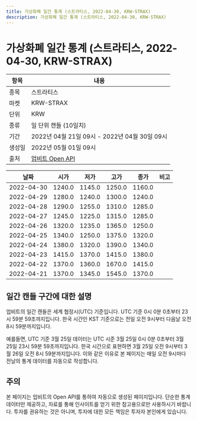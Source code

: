 ```yaml
---
title: 가상화폐 일간 통계 (스트라티스, 2022-04-30, KRW-STRAX)
description: 가상화폐 일간 통계 (스트라티스, 2022-04-30, KRW-STRAX)
---
```



가상화폐 일간 통계 (스트라티스, 2022-04-30, KRW-STRAX)
===

|항목|내용|
|--|--|
|종목|스트라티스|
|마켓|KRW-STRAX|
|단위|KRW|
|종류|일 단위 캔들 (10일치)|
|기간|2022년 04월 21일 09시 - 2022년 04월 30일 09시|
|생성일|2022년 05월 01일 09시|
|출처|[업비트 Open API](https://docs.upbit.com)|


|날짜|시가|저가|고가|종가|비고|
|--|--|--|--|--|--|
|2022-04-30|1240.0|1145.0|1250.0|1160.0|    |
|2022-04-29|1280.0|1240.0|1300.0|1240.0|    |
|2022-04-28|1290.0|1255.0|1310.0|1285.0|    |
|2022-04-27|1245.0|1225.0|1315.0|1285.0|    |
|2022-04-26|1320.0|1235.0|1365.0|1250.0|    |
|2022-04-25|1340.0|1250.0|1375.0|1320.0|    |
|2022-04-24|1380.0|1320.0|1390.0|1340.0|    |
|2022-04-23|1415.0|1370.0|1415.0|1380.0|    |
|2022-04-22|1370.0|1360.0|1670.0|1415.0|    |
|2022-04-21|1370.0|1345.0|1545.0|1370.0|    |


일간 캔들 구간에 대한 설명
---


업비트의 일간 캔들은 세계 협정시(UTC) 기준입니다. 
UTC 기준 0시 0분 0초부터 23시 59분 59초까지입니다. 
한국 시간인 KST 기준으로는 전일 오전 9시부터 다음날 오전 8시 59분까지입니다. 


예를들면, UTC 기준 3월 25일 데이터는 UTC 시준 3월 25일 0시 0분 0초부터 3월 25일 23시 59분 59초까지입니다. 
한국 시간으로 표현하면 3월 25일 오전 9시부터 3월 26일 오전 8시 59분까지입니다. 
이와 같은 이유로 본 페이지는 매일 오전 9시마다 전날의 통계 데이터를 자동으로 작성합니다. 


주의
---


본 페이지는 업비트의 Open API를 통하여 자동으로 생성된 페이지입니다. 
단순한 통계 데이터만 제공하고, 자료를 통해 인사이트를 얻기 위한 참고용으로만 사용하시기 바랍니다. 
투자를 권유하는 것은 아니며, 투자에 대한 모든 책임은 투자자 본인에게 있습니다. 
